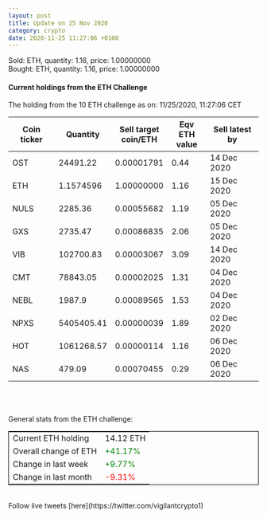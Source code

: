 ```yaml
---
layout: post
title: Update on 25 Nov 2020
category: crypto
date: 2020-11-25 11:27:06 +0100
---
```

<!-- Global site tag (gtag.js) - Google Analytics -->
<script async src="https://www.googletagmanager.com/gtag/js?id=UA-103831149-5"></script>
<script>
  window.dataLayer = window.dataLayer || [];
  function gtag(){dataLayer.push(arguments);}
  gtag('js', new Date());

  gtag('config', 'UA-103831149-5');
</script>
Sold: ETH, quantity:         1.16, price:   1.00000000<br>Bought: ETH, quantity:         1.16, price:   1.00000000<br>

#### Current holdings from the ETH Challenge

The holding from the 10 ETH challenge as on: 11/25/2020, 11:27:06 CET

|Coin ticker|Quantity|Sell target<br>coin/ETH|Eqv ETH<br>value|Sell latest by|
|-----------|--------|-----------|-----------|--------------|
OST|24491.22|  0.00001791|0.44|14 Dec 2020|
ETH|1.1574596|  1.00000000|1.16|15 Dec 2020|
NULS|2285.36|  0.00055682|1.19|05 Dec 2020|
GXS|2735.47|  0.00086835|2.06|05 Dec 2020|
VIB|102700.83|  0.00003067|3.09|14 Dec 2020|
CMT|78843.05|  0.00002025|1.31|04 Dec 2020|
NEBL|1987.9|  0.00089565|1.53|04 Dec 2020|
NPXS|5405405.41|  0.00000039|1.89|02 Dec 2020|
HOT|1061268.57|  0.00000114|1.16|06 Dec 2020|
NAS|479.09|  0.00070455|0.29|06 Dec 2020|

<br>
<br>
<br>
General stats from the ETH challenge:

<table style="border:1px solid black;margin-left:auto;margin-right:auto;">
	<tbody>
	<tr>
		<td>Current ETH holding</td>
		<td>     14.12 ETH</td>
	</tr>
	<tr>
		<td>Overall change of ETH</td>
		<td><font color="green">+41.17%</font></td>
	</tr>
	<tr>
		<td>Change in last week</td>
		<td><font color="green">+9.77%</font></td>
	</tr>
	<tr>
		<td>Change in last month</td>
		<td><font color="red">-9.31%</font></td>
	</tr>
	</tbody>
</table>

<br>
Follow live tweets [here](https://twitter.com/vigilantcrypto1)
<br>
<br>